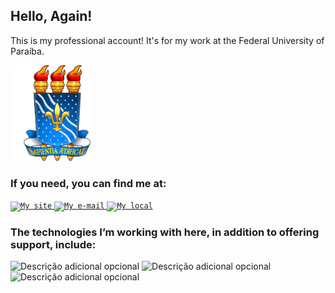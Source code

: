 ## Hello, Again!

This is my professional account! It's for my work at the Federal University of Paraíba.

<a href="https://rtomazini42.github.io/">
  <img alt="My work place" width="128" src="images/logo.png" />
</a>


### If you need, you can find me at:

<a href="https://rtomazini42.github.io/">
  <code><img alt="My site" width="32" src="https://images.icon-icons.com/1880/PNG/512/iconfinder-search-4341327_120553.png" /></code>
</a>

<a href="mailto:renantomazini@sti.ufpb.br">
  <code><img alt="My e-mail" width="32" src="https://images.icon-icons.com/1880/PNG/512/iconfinder-mail-4341305_120538.png" /></code>
</a>

<a href="https://maps.app.goo.gl/sRqmCoBxpi29D2tP7">
  <code><img alt="My local" width="32" src="https://images.icon-icons.com/1880/PNG/512/iconfinder-place-4341312_120536.png" /></code>
</a>


### The technologies I’m working with here, in addition to offering support, include:
![Descrição adicional opcional](https://img.shields.io/badge/-Python-ff0000?logo=python&logoColor=ffffff&style=flat)
![Descrição adicional opcional](https://img.shields.io/badge/-Flask-ff0000?logo=flask&logoColor=ffffff&style=flat)
![Descrição adicional opcional](https://img.shields.io/badge/-PostgreSQL-ff0000?logo=postgresql&logoColor=ffffff&style=flat)


